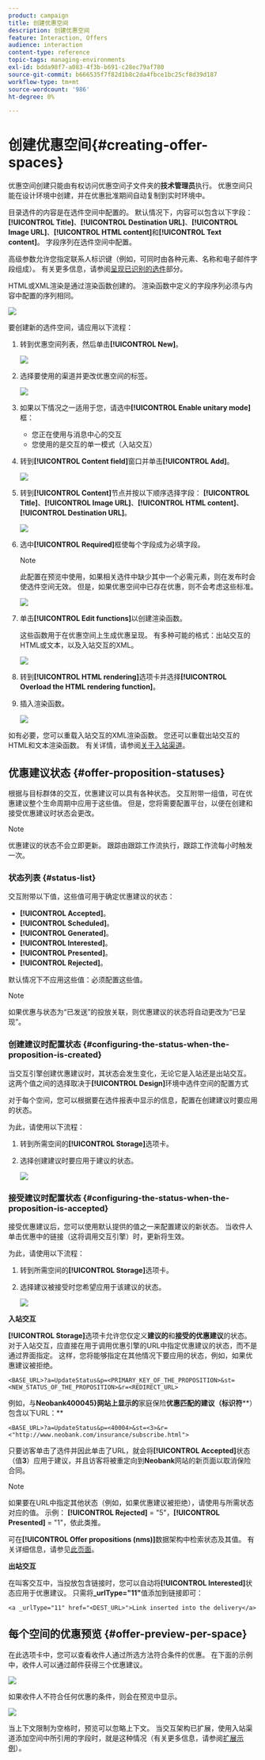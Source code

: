 ```yaml
---
product: campaign
title: 创建优惠空间
description: 创建优惠空间
feature: Interaction, Offers
audience: interaction
content-type: reference
topic-tags: managing-environments
exl-id: bdda98f7-a083-4f3b-b691-c28ec79af780
source-git-commit: b666535f7f82d1b8c2da4fbce1bc25cf8d39d187
workflow-type: tm+mt
source-wordcount: '986'
ht-degree: 0%

---
```


# 创建优惠空间{#creating-offer-spaces}



优惠空间创建只能由有权访问优惠空间子文件夹的&#x200B;**技术管理员**&#x200B;执行。 优惠空间只能在设计环境中创建，并在优惠批准期间自动复制到实时环境中。

目录选件的内容是在选件空间中配置的。 默认情况下，内容可以包含以下字段： **[!UICONTROL Title]**、**[!UICONTROL Destination URL]**、**[!UICONTROL Image URL]**、**[!UICONTROL HTML content]**&#x200B;和&#x200B;**[!UICONTROL Text content]**。 字段序列在选件空间中配置。

高级参数允许您指定联系人标识键（例如，可同时由各种元素、名称和电子邮件字段组成）。 有关更多信息，请参阅[呈现已识别的选件](../../interaction/using/integration-via-javascript-client-side.md#presenting-an-identified-offer)部分。

HTML或XML渲染是通过渲染函数创建的。 渲染函数中定义的字段序列必须与内容中配置的序列相同。

![](assets/offer_space_create_009.png)

要创建新的选件空间，请应用以下流程：

1. 转到优惠空间列表，然后单击&#x200B;**[!UICONTROL New]**。

   ![](assets/offer_space_create_001.png)

1. 选择要使用的渠道并更改优惠空间的标签。

   ![](assets/offer_space_create_002.png)

1. 如果以下情况之一适用于您，请选中&#x200B;**[!UICONTROL Enable unitary mode]**&#x200B;框：

   * 您正在使用与消息中心的交互
   * 您使用的是交互的单一模式（入站交互）

1. 转到&#x200B;**[!UICONTROL Content field]**&#x200B;窗口并单击&#x200B;**[!UICONTROL Add]**。

   ![](assets/offer_space_create_003.png)

1. 转到&#x200B;**[!UICONTROL Content]**&#x200B;节点并按以下顺序选择字段： **[!UICONTROL Title]**、**[!UICONTROL Image URL]**、**[!UICONTROL HTML content]**、**[!UICONTROL Destination URL]**。

   ![](assets/offer_space_create_004.png)

1. 选中&#x200B;**[!UICONTROL Required]**&#x200B;框使每个字段成为必填字段。

   >[!NOTE]
   >
   >此配置在预览中使用，如果相关选件中缺少其中一个必需元素，则在发布时会使选件空间无效。 但是，如果优惠空间中已存在优惠，则不会考虑这些标准。

   ![](assets/offer_space_create_005.png)

1. 单击&#x200B;**[!UICONTROL Edit functions]**&#x200B;以创建渲染函数。

   这些函数用于在优惠空间上生成优惠呈现。 有多种可能的格式：出站交互的HTML或文本，以及入站交互的XML。

   ![](assets/offer_space_create_006.png)

1. 转到&#x200B;**[!UICONTROL HTML rendering]**&#x200B;选项卡并选择&#x200B;**[!UICONTROL Overload the HTML rendering function]**。
1. 插入渲染函数。

   ![](assets/offer_space_create_007.png)

如有必要，您可以重载入站交互的XML渲染函数。 您还可以重载出站交互的HTML和文本渲染函数。 有关详情，请参阅[关于入站渠道](../../interaction/using/about-inbound-channels.md)。

## 优惠建议状态 {#offer-proposition-statuses}

根据与目标群体的交互，优惠建议可以具有各种状态。 交互附带一组值，可在优惠建议整个生命周期中应用于这些值。 但是，您将需要配置平台，以便在创建和接受优惠建议时状态会更改。

>[!NOTE]
>
>优惠建议的状态不会立即更新。 跟踪由跟踪工作流执行，跟踪工作流每小时触发一次。

### 状态列表 {#status-list}

交互附带以下值，这些值可用于确定优惠建议的状态：

* **[!UICONTROL Accepted]**。
* **[!UICONTROL Scheduled]**。
* **[!UICONTROL Generated]**。
* **[!UICONTROL Interested]**。
* **[!UICONTROL Presented]**。
* **[!UICONTROL Rejected]**。

默认情况下不应用这些值：必须配置这些值。

>[!NOTE]
>
>如果优惠与状态为“已发送”的投放关联，则优惠建议的状态将自动更改为“已呈现”。

### 创建建议时配置状态 {#configuring-the-status-when-the-proposition-is-created}

当交互引擎创建优惠建议时，其状态会发生变化，无论它是入站还是出站交互。 这两个值之间的选择取决于&#x200B;**[!UICONTROL Design]**&#x200B;环境中选件空间的配置方式

对于每个空间，您可以根据要在选件报表中显示的信息，配置在创建建议时要应用的状态。

为此，请使用以下流程：

1. 转到所需空间的&#x200B;**[!UICONTROL Storage]**&#x200B;选项卡。
1. 选择创建建议时要应用于建议的状态。

   ![](assets/offer_update_status_001.png)

### 接受建议时配置状态 {#configuring-the-status-when-the-proposition-is-accepted}

接受优惠建议后，您可以使用默认提供的值之一来配置建议的新状态。 当收件人单击优惠中的链接（这将调用交互引擎）时，更新将生效。

为此，请使用以下流程：

1. 转到所需空间的&#x200B;**[!UICONTROL Storage]**&#x200B;选项卡。
1. 选择建议被接受时您希望应用于该建议的状态。

   ![](assets/offer_update_status_002.png)

**入站交互**

**[!UICONTROL Storage]**&#x200B;选项卡允许您仅定义&#x200B;**建议的**&#x200B;和&#x200B;**接受的优惠建议**&#x200B;的状态。 对于入站交互，应直接在用于调用优惠引擎的URL中指定优惠建议的状态，而不是通过界面指定。 这样，您将能够指定在其他情况下要应用的状态，例如，如果优惠建议被拒绝。

```
<BASE_URL>?a=UpdateStatus&p=<PRIMARY_KEY_OF_THE_PROPOSITION>&st=<NEW_STATUS_OF_THE_PROPOSITION>&r=<REDIRECT_URL>
```

例如，与&#x200B;**Neobank400045}网站上显示的**&#x200B;家庭保险&#x200B;**优惠匹配的建议（标识符****）包含以下URL：**

```
<BASE_URL>?a=UpdateStatus&p=<40004>&st=<3>&r=<"http://www.neobank.com/insurance/subscribe.html">
```

只要访客单击了选件并因此单击了URL，就会将&#x200B;**[!UICONTROL Accepted]**&#x200B;状态（值&#x200B;**3**）应用于建议，并且访客将被重定向到&#x200B;**Neobank**&#x200B;网站的新页面以取消保险合同。

>[!NOTE]
>
>如果要在URL中指定其他状态（例如，如果优惠建议被拒绝），请使用与所需状态对应的值。 示例： **[!UICONTROL Rejected]** = &quot;5&quot;，**[!UICONTROL Presented]** = &quot;1&quot;，依此类推。
>
>可在&#x200B;**[!UICONTROL Offer propositions (nms)]**&#x200B;数据架构中检索状态及其值。 有关详细信息，请参见[此页面](../../configuration/using/data-schemas.md)。

**出站交互**

在叫客交互中，当投放包含链接时，您可以自动将&#x200B;**[!UICONTROL Interested]**&#x200B;状态应用于优惠建议。 只需将&#x200B;**_urlType=&quot;11&quot;**&#x200B;值添加到链接即可：

```
<a _urlType="11" href="<DEST_URL>">Link inserted into the delivery</a>
```

## 每个空间的优惠预览 {#offer-preview-per-space}

在此选项卡中，您可以查看收件人通过所选方法符合条件的优惠。 在下面的示例中，收件人可以通过邮件获得三个优惠建议。

![](assets/offer_space_overview_002.png)

如果收件人不符合任何优惠的条件，则会在预览中显示。

![](assets/offer_space_overview_001.png)

当上下文限制为空格时，预览可以忽略上下文。 当交互架构已扩展，使用入站渠道添加空间中所引用的字段时，就是这种情况（有关更多信息，请参阅[扩展示例](../../interaction/using/extension-example.md)）。
